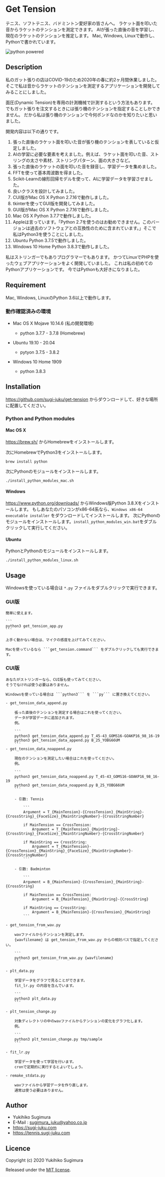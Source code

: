 # Get Tension

テニス、ソフトテニス、バドミントン愛好家の皆さんへ。
ラケット面を叩いた音からラケットのテンションを測定できます。
AIが張った直後の音を学習し、現在のラケットのテンションを推定します。
Mac, Windows, Linuxで動作し、Pythonで書かれています。

![python powered](https://raw.githubusercontent.com/sugi-juku/get-tension/master/python-powered-w-200x80.png)

## Description

私のガット張りの店はCOVID-19のため2020年の春に約2ヶ月間休業しました。
そこで私は音からラケットのテンションを測定するアプリケーションを開発してみることにしました。

面圧(Dynamic Tension)を専用の計測機械で計測するという方法もあります。
でもガット張りを注文するときには張り機のテンションを指定することしかできません。
だから私は張り機のテンションで今何ポンドなのかを知りたいと思いました。

開発内容は以下の通りです。

1. 張った直後のラケット面を叩いた音が張り機のテンションを表していると仮定しました。
1. AIの学習に必要な要素を考えました。例えば、ラケット面を叩いた音、ストリングの太さや素材、ストリングパターン、面の大きさなど。
1. 張った直後のラケットの面を叩いた音を録音し、学習データを集めました。
1. FFTを使って基本周波数を得ました。
1. Scikit-Learnの線形回帰モデルを使って、AIに学習データを学習させました。
1. 良いクラスを設計してみました。
1. CUI版がMac OS X Python 2.7.16で動作しました。
1. tkinterを使ってGUI版を開発してみました。
1. GUI版がMac OS X Python 2.7.16で動作しました。
1. Mac OS X Python 3.7.7で動作しました。
1. Appleは言っています。「Python 2.7を使うのはお勧めできません。このバージョンは過去のソフトウェアとの互換性のために含まれています。」そこで私はPython3を使うことにしました。
1. Ubuntu Python 3.7.5で動作しました。
1. Windows 10 Home Python 3.8.3で動作しました。

私はストリンガーでもありプログラマーでもあります。
かつてLinuxでPHPを使ったウェブアプリケーションをよく開発していました。
これは私の初めてのPythonアプリケーションです。
今ではPythonも大好きになりました。

## Requirement

Mac, Windows, LinuxのPython 3.6以上で動作します。

### 動作確認済みの環境

* Mac OS X  Mojave 10.14.6 (私の開発環境)

    * python 3.7.7 - 3.7.8 (Homebrew)

* Ubuntu 19.10 - 20.04

    * pytyon 3.7.5 - 3.8.2

* Windows 10 Home 1909

    * python 3.8.3

## Installation

https://github.com/sugi-juku/get-tension からダウンロードして、好きな場所に配置してください。

### Python and Python modules

#### Mac OS X

https://brew.sh/ からHomebrewをインストールします。

次にHomebrewでPython3をインストールします。

```
brew install python
```

次にPythonのモジュールをインストールします。

```
./install_python_modules_mac.sh
```

#### Windows

https://www.python.org/downloads/ からWindows版Python 3.8.Xをインストールします。
もしあなたのパソコンがx86-64系なら、```Windows x86-64 executable installer``` 
をダウンロードしてインストールします。
次にPythonのモジュールをインストールします。```install_python_modules_win.bat```をダブルクリックして実行してください。 

#### Ubuntu

PythonとPythonのモジュールをインストールします。

```
./install_python_modules_linux.sh
```

## Usage

Windowsを使っている場合は ```*.py``` ファイルをダブルクリックで実行できます。

### GUI版

    簡単に使えます。

    ```
    python3 get_tension_app.py
    ```

    上手く動かない場合は、マイクの感度を上げてみてください。

    Macを使っているなら ```get_tension.command``` をダブルクリックしても実行できます。

### CUI版

    あなたがストリンガーなら、CUI版も使ってみてください。
    そうでなければ使う必要はありません。

    Windowsを使っている場合は ```python3``` を ```py``` に置き換えてください。

    - get_tension_data_append.py

        張った直後のテンションを測定する場合はこれを使ってください。
        データが学習データに追加されます。
        例。

        ```
        python3 get_tension_data_append.py T_45-43_GOMS16-GOAKP16_98_16-19
        python3 get_tension_data_append.py B_25_YOBG66UM
        ```
    - get_tension_data_noappend.py

        現在のテンションを測定したい場合はこれを使ってください。
        例。

        ```
        python3 get_tension_data_noappend.py T_45-43_GOMS16-GOAKP16_98_16-19
        python3 get_tension_data_noappend.py B_25_YOBG66UM
        ```

        - 引数: Tennis

            ```
            Argument = T_{MainTension}-{CrossTension}_{MainString}-{CrossString}_{FaceSize}_{MainStringNumber}-{CrossStringNumber}

            if MainTension == CrossTension:
                Argument = T_{MainTension}_{MainString}-{CrossString}_{FaceSize}_{MainStringNumber}-{CrossStringNumber}

            if MainString == CrossString:
                Argument = T_{MainTension}-{CrossTension}_{MainString}_{FaceSize}_{MainStringNumber}-{CrossStringNumber}
            ```

        - 引数: Badminton

            ```
            Argument = B_{MainTension}-{CrossTension}_{MainString}-{CrossString}

            if MainTension == CrossTension:
                Argument = B_{MainTension}_{MainString}-{CrossString}
            
            if MainString == CrossString:
                Argument = B_{MainTension}-{CrossTension}_{MainString}
            ```

    - get_tension_from_wav.py

        wavファイルからテンションを測定します。
        {wavfilename} は get_tension_from_wav.py からの相対パスで指定してください。

        ```
        python3 get_tension_from_wav.py {wavfilename}
        ```

    - plt_data.py

        学習データをグラフで見ることができます。
        fit_lr.py の内容を含んでいます。

        ```
        python3 plt_data.py
        ```

    - plt_tension_change.py

        対象ディレクトリの中のwavファイルからテンションの変化をグラフ化します。
        例。

        ```
        python3 plt_tension_change.py tmp/sample
        ```

    - fit_lr.py

        学習データを使って学習を行います。
        cronで定期的に実行するとよいでしょう。

    - remake_stdata.py

        wavファイルから学習データを作り直します。
        通常は使う必要はありません。


## Author

* Yukihiko Sugimura
* E-Mail : sugimura_juku@yahoo.co.jp
* https://sugi-juku.com
* https://tennis.sugi-juku.com

## Licence

Copyright (c) 2020 Yukihiko Sugimura

Released under the [MIT license](https://opensource.org/licenses/mit-license.php).
